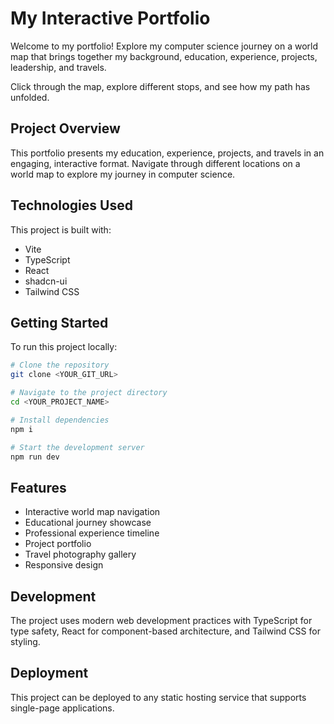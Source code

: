 # My Interactive Portfolio

Welcome to my portfolio! Explore my computer science journey on a world map that brings together my background, education, experience, projects, leadership, and travels.

Click through the map, explore different stops, and see how my path has unfolded.

## Project Overview

This portfolio presents my education, experience, projects, and travels in an engaging, interactive format. Navigate through different locations on a world map to explore my journey in computer science.

## Technologies Used

This project is built with:

- Vite
- TypeScript
- React
- shadcn-ui
- Tailwind CSS

## Getting Started

To run this project locally:

```sh
# Clone the repository
git clone <YOUR_GIT_URL>

# Navigate to the project directory
cd <YOUR_PROJECT_NAME>

# Install dependencies
npm i

# Start the development server
npm run dev
```

## Features

- Interactive world map navigation
- Educational journey showcase
- Professional experience timeline
- Project portfolio
- Travel photography gallery
- Responsive design

## Development

The project uses modern web development practices with TypeScript for type safety, React for component-based architecture, and Tailwind CSS for styling.

## Deployment

This project can be deployed to any static hosting service that supports single-page applications.
